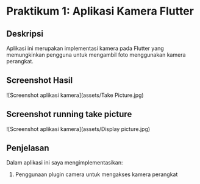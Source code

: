 # Praktikum 1: Aplikasi Kamera Flutter

## Deskripsi
Aplikasi ini merupakan implementasi kamera pada Flutter yang memungkinkan pengguna untuk mengambil foto menggunakan kamera perangkat.

## Screenshot Hasil
![Screenshot aplikasi kamera](assets/Take Picture.jpg)
## Screenshot running take picture
![Screenshot aplikasi kamera](assets/Display picture.jpg)


## Penjelasan
Dalam aplikasi ini saya mengimplementasikan:
1. Penggunaan plugin camera untuk mengakses kamera perangkat

